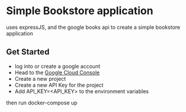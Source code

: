 # Simple Bookstore application

uses expressJS, and the google books api to create a simple bookstore application

## Get Started

- log into or create a google account
- Head to the [Google Cloud Console](https://console.cloud.google.com)
- Create a new project
- Create a new API Key for the project 
- Add API_KEY=<API_KEY> to the environment variables

then run docker-compose up

